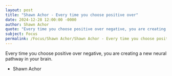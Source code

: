 ```yaml
---
layout: post
title: "Shawn Achor - Every time you choose positive over"
date: 2024-12-28 12:00:00 -0000
author: Shawn Achor
quote: "Every time you choose positive over negative, you are creating a new neural pathway in your brain."
subject: Focus
permalink: /Focus/Shawn Achor/Shawn Achor - Every time you choose positive over
---
```


Every time you choose positive over negative, you are creating a new neural pathway in your brain.

- Shawn Achor
